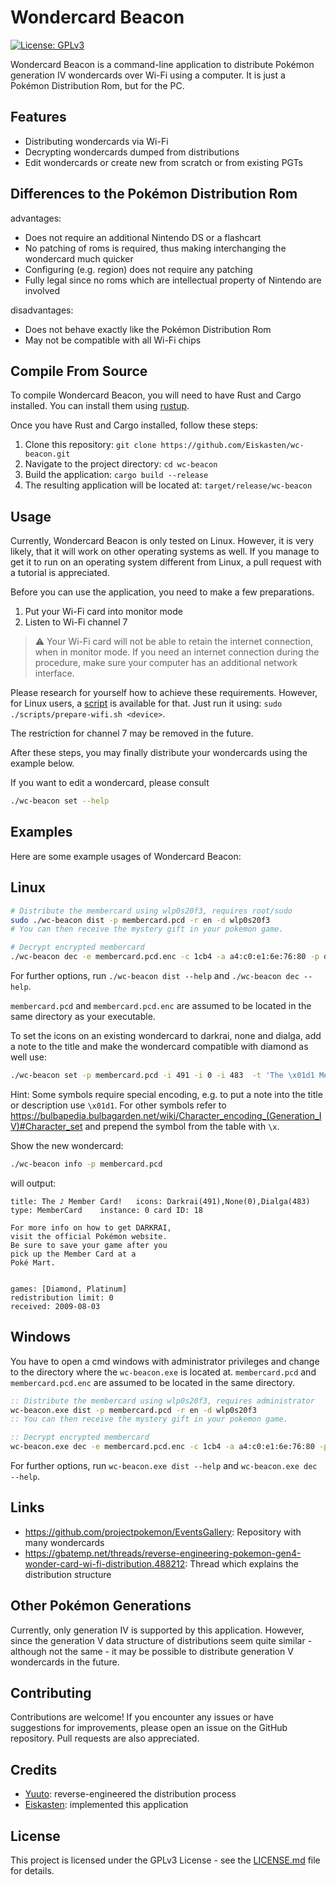 # Wondercard Beacon

[![License: GPLv3](https://img.shields.io/badge/License-GPLv3-darkgreen.svg)](https://opensource.org/license/gpl-3-0/)

Wondercard Beacon is a command-line application to distribute Pokémon generation IV wondercards over Wi-Fi using a
computer.
It is just a Pokémon Distribution Rom, but for the PC.

## Features

- Distributing wondercards via Wi-Fi
- Decrypting wondercards dumped from distributions
- Edit wondercards or create new from scratch or from existing PGTs

## Differences to the Pokémon Distribution Rom

advantages:

- Does not require an additional Nintendo DS or a flashcart
- No patching of roms is required, thus making interchanging the wondercard much quicker
- Configuring (e.g. region) does not require any patching
- Fully legal since no roms which are intellectual property of Nintendo are involved

disadvantages:

- Does not behave exactly like the Pokémon Distribution Rom
- May not be compatible with all Wi-Fi chips

## Compile From Source

To compile Wondercard Beacon, you will need to have Rust and Cargo installed. You can install them
using [rustup](https://rustup.rs/).

Once you have Rust and Cargo installed, follow these steps:

1. Clone this repository: `git clone https://github.com/Eiskasten/wc-beacon.git`
2. Navigate to the project directory: `cd wc-beacon`
3. Build the application: `cargo build --release`
4. The resulting application will be located at: `target/release/wc-beacon`

## Usage

Currently, Wondercard Beacon is only tested on Linux.
However, it is very likely, that it will work on other operating systems as well.
If you manage to get it to run on an operating system different from Linux, a pull request with a tutorial is
appreciated.

Before you can use the application, you need to make a few preparations.

1. Put your Wi-Fi card into monitor mode
2. Listen to Wi-Fi channel 7

> :warning: Your Wi-Fi card will not be able to retain the internet connection, when in monitor mode.
> If you need an internet connection during the procedure, make sure your computer has an additional network interface.

Please research for yourself how to achieve these requirements.
However, for Linux users, a [script](scripts/prepare-wifi.sh) is available for that.
Just run it using: `sudo ./scripts/prepare-wifi.sh <device>`.

The restriction for channel 7 may be removed in the future.

After these steps, you may finally distribute your wondercards using the example below.

If you want to edit a wondercard, please consult

```sh
./wc-beacon set --help
```

## Examples

Here are some example usages of Wondercard Beacon:

## Linux

```sh
# Distribute the membercard using wlp0s20f3, requires root/sudo
sudo ./wc-beacon dist -p membercard.pcd -r en -d wlp0s20f3
# You can then receive the mystery gift in your pokemon game.

# Decrypt encrypted membercard
./wc-beacon dec -e membercard.pcd.enc -c 1cb4 -a a4:c0:e1:6e:76:80 -p decryped.pcd
```

For further options, run `./wc-beacon dist --help` and `./wc-beacon dec --help`.

`membercard.pcd` and `membercard.pcd.enc` are assumed to be located in the same directory as your executable.

To set the icons on an existing wondercard to darkrai, none and dialga, add a note to the title and make the wondercard
compatible with diamond as well use:

```sh
./wc-beacon set -p membercard.pcd -i 491 -i 0 -i 483  -t 'The \x01d1 Member Card!' -g platinum -g diamond -o membercard.pcd
```

Hint: Some symbols require special encoding, e.g. to put a note into the title or description use `\x01d1`.
For other symbols refer to https://bulbapedia.bulbagarden.net/wiki/Character_encoding_(Generation_IV)#Character_set and
prepend the symbol from the table with `\x`.

Show the new wondercard:

```sh
./wc-beacon info -p membercard.pcd 
```

will output:

```
title: The ♪ Member Card!	icons: Darkrai(491),None(0),Dialga(483)
type: MemberCard	instance: 0	card ID: 18

For more info on how to get DARKRAI,
visit the official Pokémon website.
Be sure to save your game after you
pick up the Member Card at a
Poké Mart.


games: [Diamond, Platinum]
redistribution limit: 0
received: 2009-08-03
```

## Windows

You have to open a cmd windows with administrator privileges and change to the directory where the `wc-beacon.exe` is
located at.
`membercard.pcd` and `membercard.pcd.enc` are assumed to be located in the same directory.

```bat
:: Distribute the membercard using wlp0s20f3, requires administrator
wc-beacon.exe dist -p membercard.pcd -r en -d wlp0s20f3
:: You can then receive the mystery gift in your pokemon game.

:: Decrypt encrypted membercard
wc-beacon.exe dec -e membercard.pcd.enc -c 1cb4 -a a4:c0:e1:6e:76:80 -p decryped.pcd
```

For further options, run `wc-beacon.exe dist --help` and `wc-beacon.exe dec --help`.

## Links

- https://github.com/projectpokemon/EventsGallery: Repository with many wondercards
- https://gbatemp.net/threads/reverse-engineering-pokemon-gen4-wonder-card-wi-fi-distribution.488212: Thread which
  explains the distribution structure

## Other Pokémon Generations

Currently, only generation IV is supported by this application.
However, since the generation V data structure of distributions seem quite similar - although not the same - it may be
possible to distribute generation V wondercards in the future.

## Contributing

Contributions are welcome!
If you encounter any issues or have suggestions for improvements, please open an issue on the GitHub repository.
Pull requests are also appreciated.

## Credits

- [Yuuto](https://gbatemp.net/members/yuuto.435475/): reverse-engineered the distribution process
- [Eiskasten](https://github.com/Eiskasten): implemented this application

## License

This project is licensed under the GPLv3 License - see the [LICENSE.md](LICENSE.md) file for details.
